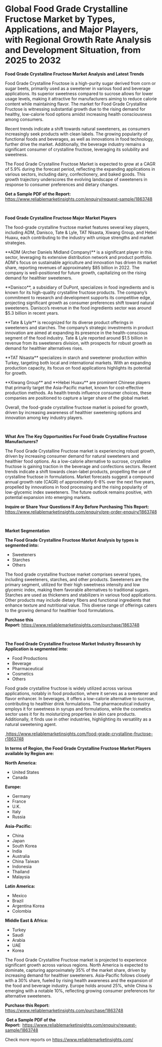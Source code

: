<p><h1>Global Food Grade Crystalline Fructose Market by Types, Applications, and Major Players, with Regional Growth Rate Analysis and Development Situation, from 2025 to 2032</h1></p><p><strong>Food Grade Crystalline Fructose Market Analysis and Latest Trends</strong></p>
<p><p>Food Grade Crystalline Fructose is a high-purity sugar derived from corn or sugar beets, primarily used as a sweetener in various food and beverage applications. Its superior sweetness compared to sucrose allows for lower usage levels, making it attractive for manufacturers aiming to reduce calorie content while maintaining flavor. The market for Food Grade Crystalline Fructose is witnessing substantial growth due to the rising demand for healthy, low-calorie food options amidst increasing health consciousness among consumers.</p><p>Recent trends indicate a shift towards natural sweeteners, as consumers increasingly seek products with clean labels. The growing popularity of functional foods and beverages, as well as innovations in food technology, further drive the market. Additionally, the beverage industry remains a significant consumer of crystalline fructose, leveraging its solubility and sweetness.</p><p>The Food Grade Crystalline Fructose Market is expected to grow at a CAGR of 5.9% during the forecast period, reflecting the expanding applications in various sectors, including dairy, confectionery, and baked goods. This growth trajectory underscores the evolving landscape of sweeteners in response to consumer preferences and dietary changes.</p></p>
<p><strong>Get a Sample PDF of the Report:&nbsp;</strong> <a href="https://www.reliablemarketinsights.com/enquiry/request-sample/1863748?utm_campaign=2450&utm_medium=2&utm_source=Github&utm_content=ia&utm_term=15022025&utm_id=food-grade-crystalline-fructose">https://www.reliablemarketinsights.com/enquiry/request-sample/1863748</a></p>
<p>&nbsp;</p>
<p><strong>Food Grade Crystalline Fructose Major Market Players</strong></p>
<p><p>The food-grade crystalline fructose market features several key players, including ADM, Danisco, Tate & Lyle, TAT Nisasta, Xiwang Group, and Hebei Huaxu, each contributing to the industry with unique strengths and market strategies.</p><p>**ADM (Archer Daniels Midland Company)** is a significant player in this sector, leveraging its extensive distribution network and product portfolio. ADM's focus on sustainable agriculture and innovation has driven its market share, reporting revenues of approximately $85 billion in 2022. The company is well-positioned for future growth, capitalizing on the rising demand for healthier sweeteners.</p><p>**Danisco**, a subsidiary of DuPont, specializes in food ingredients and is known for its high-quality crystalline fructose products. The company’s commitment to research and development supports its competitive edge, projecting significant growth as consumer preferences shift toward natural sweeteners. Danisco’s revenue in the food ingredients sector was around $5.3 billion in recent years.</p><p>**Tate & Lyle** is recognized for its diverse product offerings in sweeteners and starches. The company’s strategic investments in product innovation are aimed at expanding its presence in the health-conscious segment of the food industry. Tate & Lyle reported around $1.5 billion in revenue from its sweeteners division, with prospects for robust growth as demand for healthier alternatives rises.</p><p>**TAT Nisasta** specializes in starch and sweetener production within Turkey, targeting both local and international markets. With an expanding production capacity, its focus on food applications highlights its potential for growth.</p><p>**Xiwang Group** and **Hebei Huaxu** are prominent Chinese players that primarily target the Asia-Pacific market, known for cost-effective production methods. As health trends influence consumer choices, these companies are positioned to capture a larger share of the global market.</p><p>Overall, the food-grade crystalline fructose market is poised for growth, driven by increasing awareness of healthier sweetening options and innovation among key industry players.</p></p>
<p>&nbsp;</p>
<p><strong>What Are The Key Opportunities For Food Grade Crystalline Fructose Manufacturers?</strong></p>
<p><p>The Food Grade Crystalline Fructose market is experiencing robust growth, driven by increasing consumer demand for natural sweeteners and healthier food options. As a low-calorie alternative to sucrose, crystalline fructose is gaining traction in the beverage and confections sectors. Recent trends indicate a shift towards clean-label products, propelling the use of crystalline fructose in formulations. Market forecasts suggest a compound annual growth rate (CAGR) of approximately 6-8% over the next five years, propelled by innovations in food processing and the rising popularity of low-glycemic index sweeteners. The future outlook remains positive, with potential expansion into emerging markets.</p></p>
<p><strong>Inquire or Share Your Questions If Any Before Purchasing This Report:</strong> <a href="https://www.reliablemarketinsights.com/enquiry/pre-order-enquiry/1863748?utm_campaign=2450&utm_medium=2&utm_source=Github&utm_content=ia&utm_term=15022025&utm_id=food-grade-crystalline-fructose">https://www.reliablemarketinsights.com/enquiry/pre-order-enquiry/1863748</a></p>
<p>&nbsp;</p>
<p><strong>Market Segmentation</strong></p>
<p><strong>The Food Grade Crystalline Fructose Market Analysis by types is segmented into:</strong></p>
<p><ul><li>Sweeteners</li><li>Starches</li><li>Others</li></ul></p>
<p><p>The food grade crystalline fructose market comprises several types, including sweeteners, starches, and other products. Sweeteners are the primary segment, utilized for their high sweetness intensity and low glycemic index, making them favorable alternatives to traditional sugars. Starches are used as thickeners and stabilizers in various food applications. Other products may include dietary fibers and functional ingredients that enhance texture and nutritional value. This diverse range of offerings caters to the growing demand for healthier food formulations.</p></p>
<p><strong>Purchase this Report:&nbsp;</strong><a href="https://www.reliablemarketinsights.com/purchase/1863748?utm_campaign=2450&utm_medium=2&utm_source=Github&utm_content=ia&utm_term=15022025&utm_id=food-grade-crystalline-fructose">https://www.reliablemarketinsights.com/purchase/1863748</a></p>
<p>&nbsp;</p>
<p><strong>The Food Grade Crystalline Fructose Market Industry Research by Application is segmented into:</strong></p>
<p><ul><li>Food Productions</li><li>Beverage</li><li>Pharmaceutical</li><li>Cosmetics</li><li>Others</li></ul></p>
<p><p>Food grade crystalline fructose is widely utilized across various applications, notably in food production, where it serves as a sweetener and flavor enhancer. In beverages, it offers a low-calorie alternative to sucrose, contributing to healthier drink formulations. The pharmaceutical industry employs it for sweetness in syrups and formulations, while the cosmetics sector uses it for its moisturizing properties in skin care products. Additionally, it finds use in other industries, highlighting its versatility as a natural sweetening agent.</p></p>
<p><a href="https://www.reliablemarketinsights.com/food-grade-crystalline-fructose-r1863748?utm_campaign=2450&utm_medium=2&utm_source=Github&utm_content=ia&utm_term=15022025&utm_id=food-grade-crystalline-fructose">&nbsp;https://www.reliablemarketinsights.com/food-grade-crystalline-fructose-r1863748</a></p>
<p><strong>In terms of Region, the Food Grade Crystalline Fructose Market Players available by Region are:</strong></p>
<p>
    <p> <strong> North America: </strong>
        <ul>
            <li>United States</li>
            <li>Canada</li>
        </ul>
        </p> 
    <p> <strong> Europe: </strong>
        <ul>
            <li>Germany</li>
            <li>France</li>
            <li>U.K.</li>
            <li>Italy</li>
            <li>Russia</li>
        </ul>
        </p> 
    <p> <strong> Asia-Pacific: </strong>
        <ul>
            <li>China</li>
            <li>Japan</li>
            <li>South Korea</li>
            <li>India</li>
            <li>Australia</li>
            <li>China Taiwan</li>
            <li>Indonesia</li>
            <li>Thailand</li>
            <li>Malaysia</li>
        </ul>
        </p> 
    <p> <strong> Latin America: </strong>
        <ul>
            <li>Mexico</li>
            <li>Brazil</li>
            <li>Argentina Korea</li>
            <li>Colombia</li>
        </ul>
        </p> 
    <p> <strong> Middle East & Africa: </strong>
        <ul>
            <li>Turkey</li>
            <li>Saudi</li>
            <li>Arabia</li>
            <li>UAE</li>
            <li>Korea</li>
        </ul>
    </p>
    </p>
<p><p>The Food Grade Crystalline Fructose market is projected to experience significant growth across various regions. North America is expected to dominate, capturing approximately 35% of the market share, driven by increasing demand for healthier sweeteners. Asia-Pacific follows closely with a 30% share, fueled by rising health awareness and the expansion of the food and beverage industry. Europe holds around 25%, while China is emerging with a notable 10%, reflecting growing consumer preferences for alternative sweeteners.</p></p>
<p><strong>Purchase this Report: </strong><a href="https://www.reliablemarketinsights.com/purchase/1863748?utm_campaign=2450&utm_medium=2&utm_source=Github&utm_content=ia&utm_term=15022025&utm_id=food-grade-crystalline-fructose">https://www.reliablemarketinsights.com/purchase/1863748</a></p>
<p>&nbsp;<strong>Get a Sample PDF of the Report:&nbsp;&nbsp;</strong><a href="https://www.reliablemarketinsights.com/enquiry/request-sample/1863748?utm_campaign=2450&utm_medium=2&utm_source=Github&utm_content=ia&utm_term=15022025&utm_id=food-grade-crystalline-fructose">https://www.reliablemarketinsights.com/enquiry/request-sample/1863748</a></p>
<p><strong></strong></p>
<p>Check more reports on <a href="https://www.reliablemarketinsights.com/?utm_campaign=2450&utm_medium=2&utm_source=Github&utm_content=ia&utm_term=15022025&utm_id=food-grade-crystalline-fructose">https://www.reliablemarketinsights.com/</a></p>